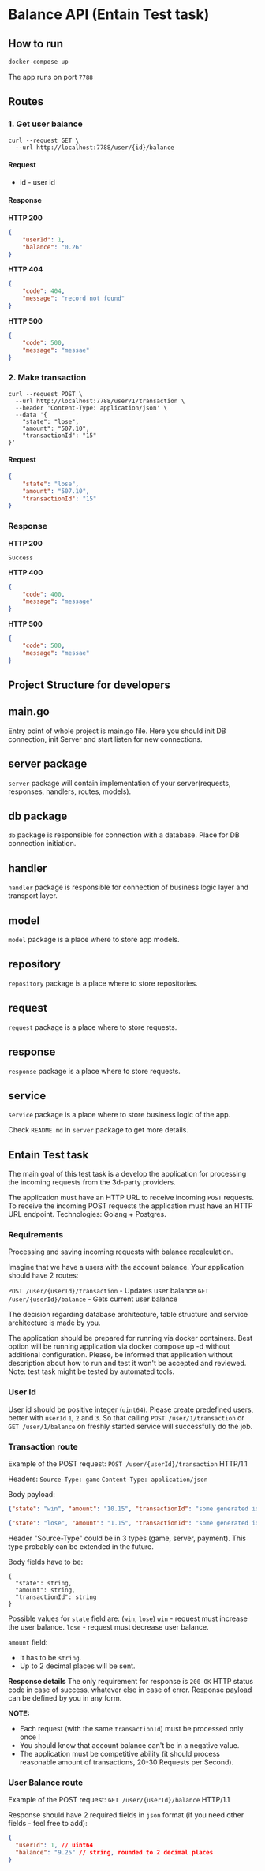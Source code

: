 # Balance API (Entain Test task)

## How to run

```bash
docker-compose up
```

The app runs on port `7788`

## Routes
### 1. Get user balance

```curl
curl --request GET \
  --url http://localhost:7788/user/{id}/balance
```

#### Request
- id - user id

#### Response

**HTTP 200**
```json
{
	"userId": 1,
	"balance": "0.26"
}
```

**HTTP 404**
```json
{
	"code": 404,
	"message": "record not found"
}
```

**HTTP 500**
```json
{
	"code": 500,
	"message": "messae"
}
```

### 2. Make transaction

```curl
curl --request POST \
  --url http://localhost:7788/user/1/transaction \
  --header 'Content-Type: application/json' \
  --data '{
	"state": "lose",
	"amount": "507.10",
	"transactionId": "15"
}'
```

#### Request
```json
{
	"state": "lose",
	"amount": "507.10",
	"transactionId": "15"
}
```

### Response

**HTTP 200**

```
Success
```

**HTTP 400**

```json
{
	"code": 400,
	"message": "message"
}
```

**HTTP 500**
```json
{
	"code": 500,
	"message": "messae"
}
```

## Project Structure for developers

## main.go
Entry point of whole project is main.go file. Here you should init DB connection, init Server  and start listen for new connections.

## server package
`server` package will contain implementation of your server(requests, responses, handlers, routes, models).

## db package
`db` package is responsible for connection with a database. Place for DB connection initiation.
 
 ## handler
 `handler` package is responsible for connection of business logic layer and transport layer.

## model
`model` package is a place where to store app models.

## repository
`repository` package is a place where to store repositories.

## request
`request` package is a place where to store requests.

## response
`response` package is a place where to store requests.

## service
`service` package is a place where to store business logic of the app.

Check `README.md` in `server` package to get more details.

## Entain Test task

The main goal of this test task is a develop the application for processing the incoming requests from the 3d-party providers.

The application must have an HTTP URL to receive incoming `POST` requests.
To receive the incoming POST requests the application must have an HTTP URL endpoint.
Technologies: Golang + Postgres.

### Requirements

Processing and saving incoming requests with balance recalculation.

Imagine that we have a users with the account balance.
Your application should have 2 routes:

`POST /user/{userId}/transaction` - Updates user balance
`GET /user/{userId}/balance` - Gets current user balance

The decision regarding database architecture, table structure and service architecture is made by you.

The application should be prepared for running via docker containers.
Best option will be running application via docker compose up -d without additional configuration.
Please, be informed that application without description about how to run and test it won't be accepted and reviewed.
Note: test task might be tested by automated tools.

### User Id
User id should be positive integer (`uint64`).
Please create predefined users, better with `userId` `1`, `2` and `3`.
So that calling `POST /user/1/transaction` or `GET /user/1/balance` on freshly started service will successfully do the job.

### Transaction route
Example of the POST request:
`POST /user/{userId}/transaction` HTTP/1.1

Headers:
`Source-Type: game`
`Content-Type: application/json`

Body payload:
```json
{"state": "win", "amount": "10.15", "transactionId": "some generated identificator"}
```

```json
{"state": "lose", "amount": "1.15", "transactionId": "some generated identificator"} 
```

Header "Source-Type" could be in 3 types (game, server, payment). This type probably can be extended in the future.

Body fields have to be:
```
{
  "state": string,
  "amount": string,
  "transactionId": string 
}
```

Possible values for `state` field are: (`win`, `lose`)
`win` - request must increase the user balance.
`lose` - request must decrease user balance.

`amount` field:
 - It has to be `string`.
 - Up to 2 decimal places will be sent.

**Response details**
The only requirement for response is `200 OK` HTTP status code in case of success, whatever else in case of error. 
Response payload can be defined by you in any form.

**NOTE:**

 - Each request (with the same `transactionId`) must be processed only once !
 - You should know that account balance can't be in a negative value.
 - The application must be competitive ability (it should process reasonable amount of transactions, 20-30 Requests per Second).

### User Balance route
Example of the POST request:
`GET /user/{userId}/balance` HTTP/1.1

Response should have 2 required fields in `json` format (if you need other fields - feel free to add):
```json
{
  "userId": 1, // uint64
  "balance": "9.25" // string, rounded to 2 decimal places
}
```